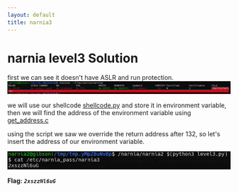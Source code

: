 ```yaml
---
layout: default
title: narnia3
---
```


# narnia level3 Solution

first we can see it doesn't have ASLR and run protection.
![alt text](./images/level3_1.png)

we will use our shellcode [shellcode.py](./general/shellcode.py) and store it in environment variable, then we will find the address of the environment variable using [get_address.c](./general/get_address.c)

using the script we saw we override the return address after 132, so let's insert the address of our environment variable. 

![alt text](./images/level3_2.png)


**Flag:** ***`2xszzNl6uG`*** 
